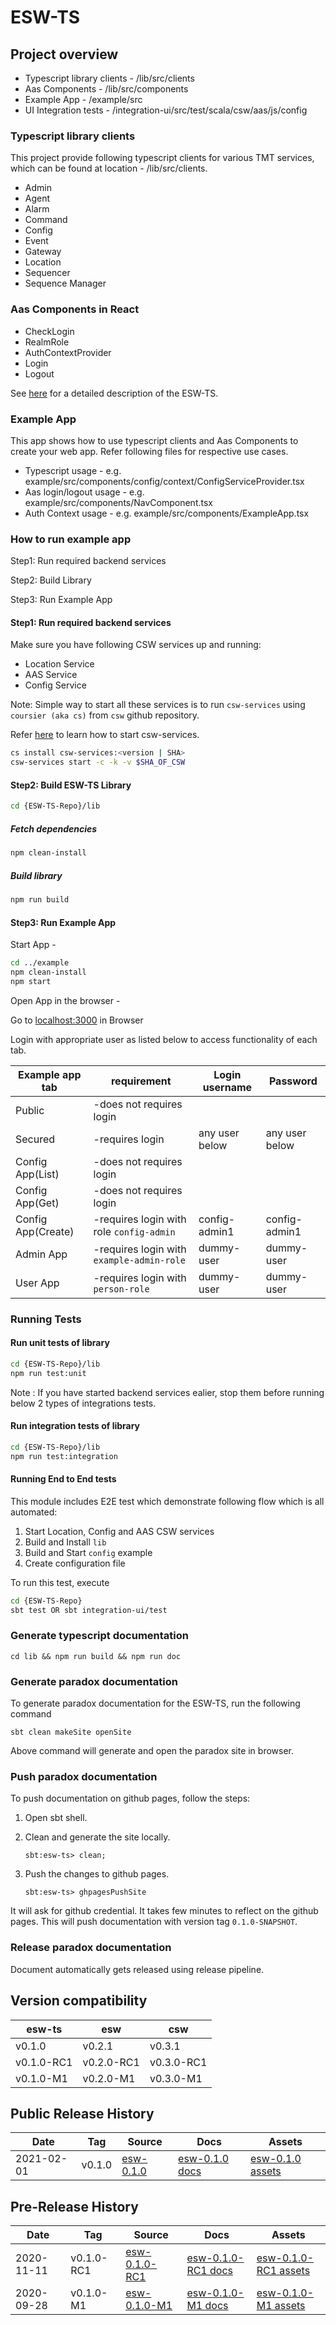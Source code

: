 # ESW-TS

## Project overview

* Typescript library clients - /lib/src/clients
* Aas Components - /lib/src/components
* Example App - /example/src
* UI Integration tests - /integration-ui/src/test/scala/csw/aas/js/config

### Typescript library clients

This project provide following typescript clients for various TMT services, which can be found at location - /lib/src/clients.

* Admin
* Agent
* Alarm
* Command
* Config
* Event
* Gateway
* Location
* Sequencer
* Sequence Manager

### Aas Components in React

* CheckLogin
* RealmRole
* AuthContextProvider
* Login
* Logout

See [here](http://tmtsoftware.github.io/esw-ts/0.1.0) for a detailed description of the ESW-TS.

### Example App

This app shows how to use typescript clients and Aas Components to create your web app. Refer following files for respective use cases.

* Typescript usage - e.g. example/src/components/config/context/ConfigServiceProvider.tsx
* Aas login/logout usage - e.g. example/src/components/NavComponent.tsx
* Auth Context usage - e.g. example/src/components/ExampleApp.tsx

### How to run example app

Step1: Run required backend services

Step2: Build Library

Step3: Run Example App

#### Step1: Run required backend services

Make sure you have following CSW services up and running:

* Location Service
* AAS Service
* Config Service

Note: Simple way to start all these services is to run `csw-services` using `coursier (aka cs)` from `csw` github repository.

Refer [here](http://tmtsoftware.github.io/csw/3.0.1/apps/cswservices.html) to learn how to start csw-services.

```bash
cs install csw-services:<version | SHA>
csw-services start -c -k -v $SHA_OF_CSW
```

#### Step2: Build ESW-TS Library

```bash
cd {ESW-TS-Repo}/lib
```

##### Fetch dependencies

```bash
npm clean-install
```

##### Build library

```bash
npm run build
```

#### Step3: Run Example App

Start App -

```bash
cd ../example
npm clean-install
npm start
```

Open App in the browser -

Go to [localhost:3000](http://localhost:3000) in Browser

Login with appropriate user as listed below to access functionality of each tab.

| Example app tab  | requirement                               | Login username  |  Password        |
| ---------------  | ---------------------------------------   | ------          |  ------          |
| Public           | -does not requires login                  |                 |                  |
| Secured          | -requires login                           | any user below  |  any user below  |
| Config App(List) | -does not requires login                  |                 |                  |
| Config App(Get)  | -does not requires login                  |                 |                  |
| Config App(Create)| -requires login with role `config-admin` | config-admin1   | config-admin1    |
| Admin App        | -requires login with `example-admin-role` | dummy-user      | dummy-user       |
| User App         | -requires login with `person-role`        | dummy-user      | dummy-user       |

### Running Tests

#### Run unit tests of library

```bash
cd {ESW-TS-Repo}/lib
npm run test:unit
```

Note : If you have started backend services ealier, stop them before running below 2 types of integrations tests.

#### Run integration tests of library

```bash
cd {ESW-TS-Repo}/lib
npm run test:integration
```

#### Running End to End tests

This module includes E2E test which demonstrate following flow which is all automated:

1. Start Location, Config and AAS CSW services
2. Build and Install `lib`
3. Build and Start `config` example
4. Create configuration file

To run this test, execute

```bash
cd {ESW-TS-Repo}
sbt test OR sbt integration-ui/test
```

### Generate typescript documentation

  `cd lib && npm run build && npm run doc`

### Generate paradox documentation

To generate paradox documentation for the ESW-TS, run the following command

  `sbt clean makeSite openSite`

Above command will generate and open the paradox site in browser.

### Push paradox documentation

To push documentation on github pages, follow the steps:

1. Open sbt shell.

2. Clean and generate the site locally.

    `sbt:esw-ts> clean;`

3. Push the changes to github pages.

    `sbt:esw-ts> ghpagesPushSite`

It will ask for github credential. It takes few minutes to reflect on the github pages. This will push documentation with version tag `0.1.0-SNAPSHOT`.

### Release paradox documentation

Document automatically gets released using release pipeline.

## Version compatibility

| esw-ts | esw | csw |
|--------|-----|-----|
| v0.1.0 | v0.2.1 | v0.3.1 |
| v0.1.0-RC1 | v0.2.0-RC1 | v0.3.0-RC1 |
| v0.1.0-M1 | v0.2.0-M1 | v0.3.0-M1 |

## Public Release History

| Date | Tag | Source | Docs | Assets |
|-----|-----|-----|-----|-----|
| 2021-02-01 | v0.1.0 | [esw-0.1.0](https://github.com/tmtsoftware/esw-ts/tree/v0.1.0) | [esw-0.1.0 docs](https://tmtsoftware.github.io/esw-ts/0.1.0/) | [esw-0.1.0 assets](https://github.com/tmtsoftware/esw-ts/releases/tag/v0.1.0) |

## Pre-Release History

| Date | Tag | Source | Docs | Assets |
|-----|-----|-----|-----|-----|
| 2020-11-11 | v0.1.0-RC1 | [esw-0.1.0-RC1](https://github.com/tmtsoftware/esw-ts/tree/v0.1.0-RC1) | [esw-0.1.0-RC1 docs](https://tmtsoftware.github.io/esw-ts/0.1.0-RC1/) | [esw-0.1.0-RC1 assets](https://github.com/tmtsoftware/esw-ts/releases/tag/v0.1.0-RC1) |
| 2020-09-28 | v0.1.0-M1 | [esw-0.1.0-M1](https://github.com/tmtsoftware/esw-ts/tree/v0.1.0-M1) | [esw-0.1.0-M1 docs](https://tmtsoftware.github.io/esw-ts/0.1.0-M1/) | [esw-0.1.0-M1 assets](https://github.com/tmtsoftware/esw-ts/releases/tag/v0.1.0-M1) |
